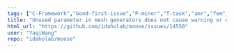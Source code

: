 ```yaml
---
tags: ["C-Framework","Good-first-issue","P-minor","T-task","amr","fem","finite-elements","multiphysics","object-oriented","parallel","simulation"]
title: "Unused parameter in mesh generators does not cause warning or error"
html_url: "https://github.com/idaholab/moose/issues/14550"
user: "YaqiWang"
repo: "idaholab/moose"
---
```


